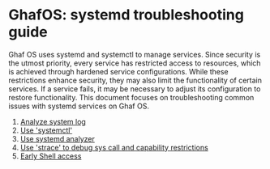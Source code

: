 <!--
    Copyright 2022-2024 TII (SSRC) and the Ghaf contributors
    SPDX-License-Identifier: CC-BY-SA-4.0
-->

# GhafOS: systemd troubleshooting guide

Ghaf OS uses systemd and systemctl to manage services. Since security is the utmost priority, every service has restricted access to resources, which is achieved through hardened service configurations. While these restrictions enhance security, they may also limit the functionality of certain services. If a service fails, it may be necessary to adjust its configuration to restore functionality. This document focuses on troubleshooting common issues with systemd services on Ghaf OS.

1. [Analyze system log](system-log.md)
2. [Use 'systemctl'](systemctl.md)
3. [Use systemd analyzer](systemd-analyzer.md)
4. [Use 'strace' to debug sys call and capability restrictions](strace.md)
5. [Early Shell access](early-shell.md)
